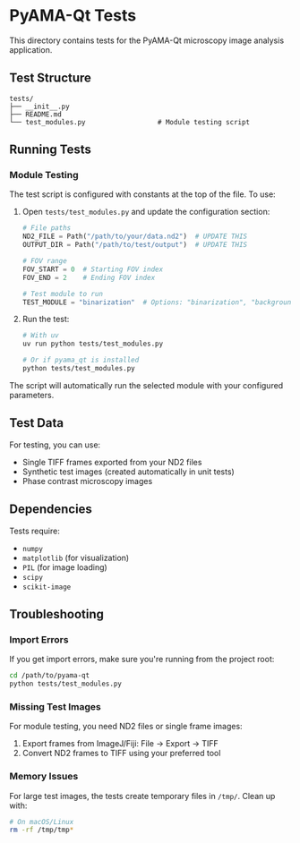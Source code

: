 # PyAMA-Qt Tests

This directory contains tests for the PyAMA-Qt microscopy image analysis application.

## Test Structure

```
tests/
├── __init__.py
├── README.md
└── test_modules.py                  # Module testing script
```

## Running Tests

### Module Testing

The test script is configured with constants at the top of the file. To use:

1. Open `tests/test_modules.py` and update the configuration section:
   ```python
   # File paths
   ND2_FILE = Path("/path/to/your/data.nd2")  # UPDATE THIS
   OUTPUT_DIR = Path("/path/to/test/output")  # UPDATE THIS
   
   # FOV range
   FOV_START = 0  # Starting FOV index
   FOV_END = 2    # Ending FOV index
   
   # Test module to run
   TEST_MODULE = "binarization"  # Options: "binarization", "background", "traces", "workflow"
   ```

2. Run the test:
   ```bash
   # With uv
   uv run python tests/test_modules.py
   
   # Or if pyama_qt is installed
   python tests/test_modules.py
   ```

The script will automatically run the selected module with your configured parameters.


## Test Data

For testing, you can use:
- Single TIFF frames exported from your ND2 files
- Synthetic test images (created automatically in unit tests)
- Phase contrast microscopy images


## Dependencies

Tests require:
- `numpy`
- `matplotlib` (for visualization)
- `PIL` (for image loading)
- `scipy`
- `scikit-image`

## Troubleshooting

### Import Errors
If you get import errors, make sure you're running from the project root:
```bash
cd /path/to/pyama-qt
python tests/test_modules.py
```

### Missing Test Images
For module testing, you need ND2 files or single frame images:
1. Export frames from ImageJ/Fiji: File → Export → TIFF
2. Convert ND2 frames to TIFF using your preferred tool

### Memory Issues
For large test images, the tests create temporary files in `/tmp/`. Clean up with:
```bash
# On macOS/Linux
rm -rf /tmp/tmp*
```